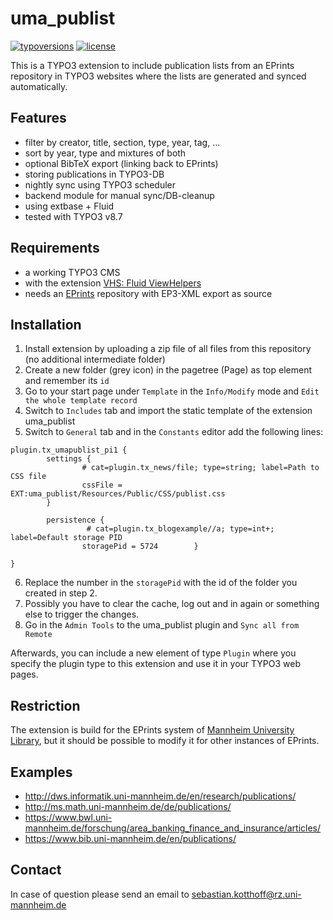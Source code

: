 # uma_publist

[![typoversions](https://img.shields.io/badge/TYPO3-8.7-blue.svg?style=flat.svg)](https://github.com/UB-Mannheim/publist4ubma2#requirements)
[![license](https://img.shields.io/badge/license-GPL%202.0-yellow.svg?style=flat)](https://github.com/UB-Mannheim/publist4ubma2/blob/master/LICENSE)

This is a TYPO3 extension to include publication lists from an EPrints repository
in TYPO3 websites where the lists are generated and synced automatically.

## Features
- filter by creator, title, section, type, year, tag, ...
- sort by year, type and mixtures of both
- optional BibTeX export (linking back to EPrints)
- storing publications in TYPO3-DB
- nightly sync using TYPO3 scheduler
- backend module for manual sync/DB-cleanup
- using extbase + Fluid
- tested with TYPO3 v8.7

## Requirements
- a working TYPO3 CMS
- with the extension [VHS: Fluid ViewHelpers](https://extensions.typo3.org/extension/vhs/)
- needs an [EPrints](http://www.eprints.org) repository with EP3-XML export as source

## Installation

1. Install extension by uploading a zip file of all files from this repository (no additional intermediate folder)
2. Create a new folder (grey icon) in the pagetree (Page) as top element and remember its `id`
3. Go to your start page under `Template` in the `Info/Modify` mode and `Edit the whole template record`
4. Switch to `Includes` tab and import the static template of the extension uma_publist
5. Switch to `General` tab and in the `Constants` editor add the following lines:
```typoscript
plugin.tx_umapublist_pi1 {
        settings {
                # cat=plugin.tx_news/file; type=string; label=Path to CSS file
                cssFile = EXT:uma_publist/Resources/Public/CSS/publist.css
        }

        persistence {
                 # cat=plugin.tx_blogexample//a; type=int+; label=Default storage PID
                storagePid = 5724        }

}
```
6. Replace the number in the `storagePid` with the id of the folder you created in step 2.
7. Possibly you have to clear the cache, log out and in again or something else to trigger the changes.
8. Go in the `Admin Tools` to the uma_publist plugin and `Sync all from Remote`

Afterwards, you can include a new element of type `Plugin` where you specify the plugin type to this extension and use it in your TYPO3 web pages.

## Restriction
The extension is build for the EPrints system of [Mannheim University Library](https://www.bib.uni-mannheim.de/en/),
but it should be possible to modify it for other instances of EPrints.

## Examples
- http://dws.informatik.uni-mannheim.de/en/research/publications/
- http://ms.math.uni-mannheim.de/de/publications/
- https://www.bwl.uni-mannheim.de/forschung/area_banking_finance_and_insurance/articles/
- https://www.bib.uni-mannheim.de/en/publications/

## Contact
In case of question please send an email to sebastian.kotthoff@rz.uni-mannheim.de
